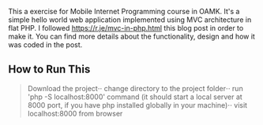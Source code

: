 This a exercise for Mobile Internet Programming course in OAMK. It's a simple hello world web application implemented using MVC architecture in flat PHP. I followed https://r.je/mvc-in-php.html this blog post in order to make it. You can find more details about the functionality, design and how it was coded in the post.

## How to Run This
> Download the project⋅⋅
> change directory to the project folder⋅⋅
> run 'php -S localhost:8000' command (it should start a local server at 8000 port, if you have php installed globally in your machine)⋅⋅
> visit localhost:8000 from browser
